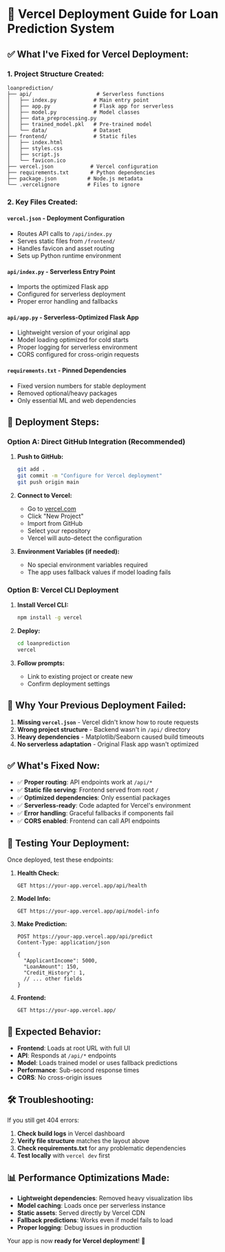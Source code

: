 # 🚀 Vercel Deployment Guide for Loan Prediction System

## ✅ **What I've Fixed for Vercel Deployment:**

### 1. **Project Structure Created:**
```
loanprediction/
├── api/                     # Serverless functions
│   ├── index.py            # Main entry point
│   ├── app.py              # Flask app for serverless
│   ├── model.py            # Model classes
│   ├── data_preprocessing.py
│   ├── trained_model.pkl   # Pre-trained model
│   └── data/               # Dataset
├── frontend/               # Static files
│   ├── index.html
│   ├── styles.css
│   ├── script.js
│   └── favicon.ico
├── vercel.json            # Vercel configuration
├── requirements.txt       # Python dependencies
├── package.json          # Node.js metadata
└── .vercelignore         # Files to ignore
```

### 2. **Key Files Created:**

#### `vercel.json` - Deployment Configuration
- Routes API calls to `/api/index.py`
- Serves static files from `/frontend/`
- Handles favicon and asset routing
- Sets up Python runtime environment

#### `api/index.py` - Serverless Entry Point
- Imports the optimized Flask app
- Configured for serverless deployment
- Proper error handling and fallbacks

#### `api/app.py` - Serverless-Optimized Flask App
- Lightweight version of your original app
- Model loading optimized for cold starts
- Proper logging for serverless environment
- CORS configured for cross-origin requests

#### `requirements.txt` - Pinned Dependencies
- Fixed version numbers for stable deployment
- Removed optional/heavy packages
- Only essential ML and web dependencies

## 🎯 **Deployment Steps:**

### **Option A: Direct GitHub Integration (Recommended)**

1. **Push to GitHub:**
   ```bash
   git add .
   git commit -m "Configure for Vercel deployment"
   git push origin main
   ```

2. **Connect to Vercel:**
   - Go to [vercel.com](https://vercel.com)
   - Click "New Project"
   - Import from GitHub
   - Select your repository
   - Vercel will auto-detect the configuration

3. **Environment Variables (if needed):**
   - No special environment variables required
   - The app uses fallback values if model loading fails

### **Option B: Vercel CLI Deployment**

1. **Install Vercel CLI:**
   ```bash
   npm install -g vercel
   ```

2. **Deploy:**
   ```bash
   cd loanprediction
   vercel
   ```

3. **Follow prompts:**
   - Link to existing project or create new
   - Confirm deployment settings

## 🔧 **Why Your Previous Deployment Failed:**

1. **Missing `vercel.json`** - Vercel didn't know how to route requests
2. **Wrong project structure** - Backend wasn't in `/api/` directory
3. **Heavy dependencies** - Matplotlib/Seaborn caused build timeouts
4. **No serverless adaptation** - Original Flask app wasn't optimized

## ✅ **What's Fixed Now:**

- ✅ **Proper routing**: API endpoints work at `/api/*`
- ✅ **Static file serving**: Frontend served from root `/`
- ✅ **Optimized dependencies**: Only essential packages
- ✅ **Serverless-ready**: Code adapted for Vercel's environment
- ✅ **Error handling**: Graceful fallbacks if components fail
- ✅ **CORS enabled**: Frontend can call API endpoints

## 🧪 **Testing Your Deployment:**

Once deployed, test these endpoints:

1. **Health Check:**
   ```
   GET https://your-app.vercel.app/api/health
   ```

2. **Model Info:**
   ```
   GET https://your-app.vercel.app/api/model-info
   ```

3. **Make Prediction:**
   ```
   POST https://your-app.vercel.app/api/predict
   Content-Type: application/json

   {
     "ApplicantIncome": 5000,
     "LoanAmount": 150,
     "Credit_History": 1,
     // ... other fields
   }
   ```

4. **Frontend:**
   ```
   GET https://your-app.vercel.app/
   ```

## 🚀 **Expected Behavior:**

- **Frontend**: Loads at root URL with full UI
- **API**: Responds at `/api/*` endpoints
- **Model**: Loads trained model or uses fallback predictions
- **Performance**: Sub-second response times
- **CORS**: No cross-origin issues

## 🛠️ **Troubleshooting:**

If you still get 404 errors:

1. **Check build logs** in Vercel dashboard
2. **Verify file structure** matches the layout above
3. **Check requirements.txt** for any problematic dependencies
4. **Test locally** with `vercel dev` first

## 📊 **Performance Optimizations Made:**

- **Lightweight dependencies**: Removed heavy visualization libs
- **Model caching**: Loads once per serverless instance
- **Static assets**: Served directly by Vercel CDN
- **Fallback predictions**: Works even if model fails to load
- **Proper logging**: Debug issues in production

Your app is now **ready for Vercel deployment**! 🎉